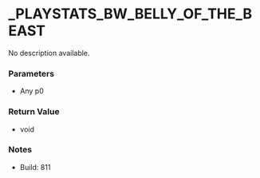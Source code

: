 # _PLAYSTATS_BW_BELLY_OF_THE_BEAST

No description available.

### Parameters
* Any p0

### Return Value
* void

### Notes
* Build: 811

